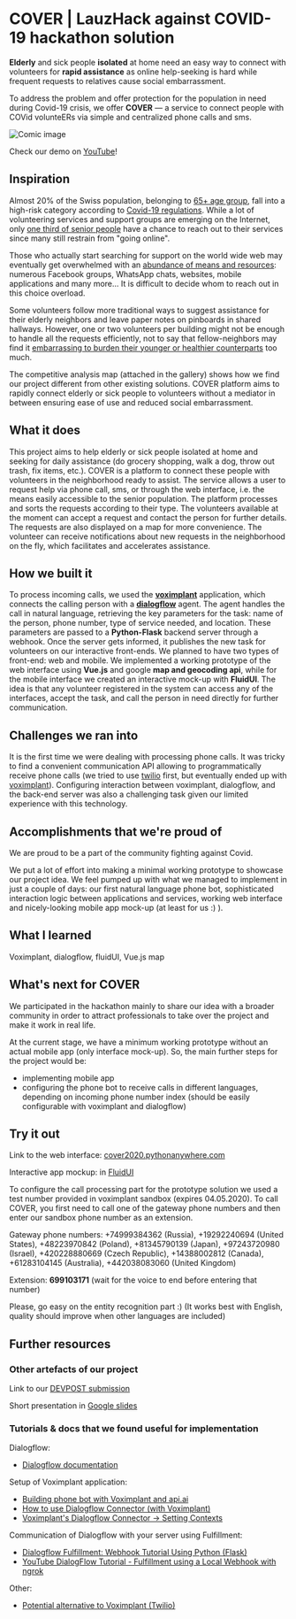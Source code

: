 # COVER | LauzHack against COVID-19 hackathon solution

**Elderly** and sick people **isolated** at home need an easy way to connect with volunteers for **rapid assistance** as online help-seeking is hard while frequent requests to relatives cause social embarrassment.

To address the problem and offer protection for the population in need during Covid-19 crisis, we offer **COVER** ― a service to connect people with COVid volunteERs via simple and centralized phone calls and sms.

![Comic image](https://challengepost-s3-challengepost.netdna-ssl.com/photos/production/software_photos/001/008/525/datas/original.png)

Check our demo on [YouTube](https://youtu.be/Lq2an4kMpYE)!

## Inspiration
Almost 20% of the Swiss population, belonging to [65+ age group](https://tradingeconomics.com/switzerland/population-ages-65-and-above-percent-of-total-wb-data.html), fall into a high-risk category according to [Covid-19 regulations](https://www.bag.admin.ch/bag/en/home/krankheiten/ausbrueche-epidemien-pandemien/aktuelle-ausbrueche-epidemien/novel-cov/besonders-gefaehrdete-menschen.html). While a lot of volunteering services and support groups are emerging on the Internet, only [one third of senior people](https://www.mediachange.ch/media//pdf/publications/SummaryReport_WIP-CH_2019.pdf) have a chance to reach out to their services since many still restrain from "going online".

Those who actually start searching for support on the world wide web may eventually get overwhelmed with an [abundance of means and resources](https://www.swissinfo.ch/eng/covid-19_solidarity-initiatives-fight-virus-fallout-in-switzerland/45620290): numerous Facebook groups, WhatsApp chats, websites, mobile applications and many more... It is difficult to decide whom to reach out in this choice overload.

Some volunteers follow more traditional ways to suggest assistance for their elderly neighbors and leave paper notes on pinboards in shared hallways. However, one or two volunteers per building might not be enough to handle all the requests efficiently, not to say that fellow-neighbors may find it [embarrassing to burden their younger or healthier counterparts](https://www.ncbi.nlm.nih.gov/pmc/articles/PMC2825742/) too much.

The competitive analysis map (attached in the gallery) shows how we find our project different from other existing solutions. COVER platform aims to rapidly connect elderly or sick people to volunteers without a mediator in between ensuring ease of use and reduced social embarrassment.

## What it does

This project aims to help elderly or sick people isolated at home and seeking for daily assistance (do grocery shopping, walk a dog, throw out trash, fix items, etc.). COVER is a platform to connect these people with volunteers in the neighborhood ready to assist. The service allows a user to request help via phone call, sms, or through the web interface, i.e. the means easily accessible to the senior population. The platform processes and sorts the requests according to their type. The volunteers available at the moment can accept a request and contact the person for further details. The requests are also displayed on a map for more convenience. The volunteer can receive notifications about new requests in the neighborhood on the fly, which facilitates and accelerates assistance.

## How we built it

To process incoming calls, we used the [**voximplant**](https://voximplant.com/) application, which connects the calling person with a [**dialogflow**](https://dialogflow.cloud.google.com/) agent. The agent handles the call in natural language, retrieving the key parameters for the task: name of the person, phone number, type of service needed, and location. These parameters are passed to a **Python-Flask** backend server through a webhook. Once the server gets informed, it publishes the new task for volunteers on our interactive front-ends. We planned to have two types of front-end: web and mobile. We implemented a working prototype of the web interface using **Vue.js** and google **map and geocoding api**, while for the mobile interface we created an interactive mock-up with **FluidUI**. The idea is that any volunteer registered in the system can access any of the interfaces, accept the task, and call the person in need directly for further communication.

## Challenges we ran into
It is the first time we were dealing with processing phone calls. It was tricky to find a convenient communication API allowing to programmatically receive phone calls (we tried to use [twilio](https://www.twilio.com/) first, but eventually ended up with [voximplant](https://voximplant.com/)). Configuring interaction between voximplant, dialogflow, and the back-end server was also a challenging task given our limited experience with this technology.

## Accomplishments that we're proud of
We are proud to be a part of the community fighting against Covid.

We put a lot of effort into making a minimal working prototype to showcase our project idea. We feel pumped up with what we managed to implement in just a couple of days: our first natural language phone bot, sophisticated interaction logic between applications and services, working web interface and nicely-looking mobile app mock-up (at least for us :) ).

## What I learned
Voximplant, dialogflow, fluidUI, Vue.js map 

## What's next for COVER
We participated in the hackathon mainly to share our idea with a broader community in order to attract professionals to take over the project and make it work in real life.

At the current stage, we have a minimum working prototype without an actual mobile app (only interface mock-up). So, the main further steps for the project would be:
* implementing mobile app
* configuring the phone bot to receive calls in different languages, depending on incoming phone number index (should be easily configurable with voximplant and dialogflow)

## Try it out
Link to the web interface:  [cover2020.pythonanywhere.com](https://cover2020.pythonanywhere.com/)

Interactive app mockup: in [FluidUI](https://www.fluidui.com/editor/live/preview/cF9kMnZaZFdtNlpUYVA3NTZlcGtyS3FLVlpGbnZrZGRaeA==)

To configure the call processing part for the prototype solution we used a test number provided in voximplant sandbox (expires 04.05.2020). To call COVER, you first need to call one of the gateway phone numbers and then enter our sandbox phone number as an extension.

Gateway phone numbers:
+74999384362 (Russia), +19292240694 (United States), +48223970842 (Poland), +81345790139 (Japan), +97243720980 (Israel), +420228880669 (Czech Republic), +14388002812 (Canada), +61283104145 (Australia), +442038083060 (United Kingdom)

Extension: **699103171**  (wait for the voice to end before entering that number)

Please, go easy on the entity recognition part :)
(It works best with English, quality should improve when other languages are included)

## Further resources

### Other artefacts of our project
Link to our [DEVPOST submission](https://devpost.com/software/cover-proposal)

Short presentation in [Google slides](https://docs.google.com/presentation/d/11ZM3yo5WgekX-SUkJq9WxFlHTk-ADGQCUlLVa9IbD-g/edit?usp=sharing)

### Tutorials & docs that we found useful for implementation

Dialogflow:
* [Dialogflow documentation](https://cloud.google.com/dialogflow/docs)

Setup of Voximplant application:
* [Building phone bot with Voximplant and api.ai](https://medium.com/@voximplant/building-phone-bot-with-voximplant-and-api-ai-3b9999a79184)
* [How to use Dialogflow Connector (with Voximplant)](https://voximplant.com/blog/how-to-use-dialogflow-connector)
* [Voximplant's Dialogflow Connector -> Setting Contexts](https://cogint.ai/voximplant-dialogflow-connector-2019/#settingcontexts)

Communication of Dialogflow with your server using Fulfillment:
* [Dialogflow Fulfillment: Webhook Tutorial Using Python (Flask)](https://www.pragnakalp.com/dialogflow-fulfillment-webhook-tutorial/)
* [YouTube DialogFlow Tutorial - Fulfillment using a Local Webhook with ngrok](https://youtu.be/qd-3D2USCw0)

Other:
* [Potential alternative to Voximplant (Twilio)](https://www.twilio.com/docs/voice/tutorials/how-to-respond-to-incoming-phone-calls-python)

